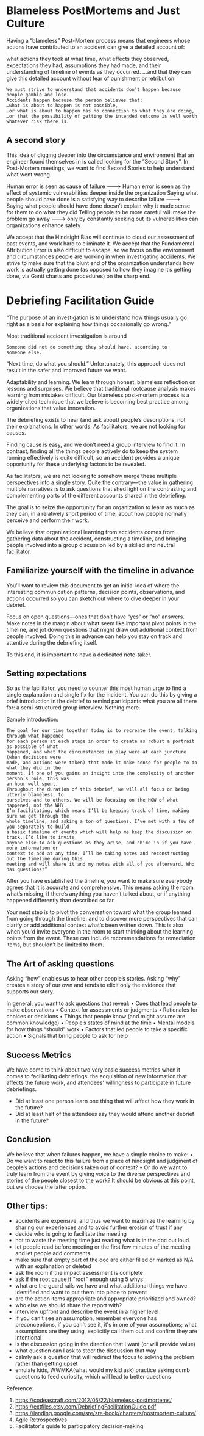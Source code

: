 # Blameless PostMortems and Just Culture

Having a “blameless” Post-Mortem process means that engineers whose actions have contributed to an accident can give a detailed account of:

what actions they took at what time,
what effects they observed,
expectations they had,
assumptions they had made,
and their understanding of timeline of events as they occurred.
…and that they can give this detailed account without fear of punishment or retribution.

```
We must strive to understand that accidents don’t happen because people gamble and lose.
Accidents happen because the person believes that:
…what is about to happen is not possible,
…or what is about to happen has no connection to what they are doing,
…or that the possibility of getting the intended outcome is well worth whatever risk there is.
```

## A second story

This idea of digging deeper into the circumstance and environment that an engineer found themselves in is called looking for the “Second Story”. In Post-Mortem meetings, we want to find Second Stories to help understand what went wrong.

Human error is seen as cause of failure ---> Human error is seen as the effect of systemic vulnerabilities deeper inside the organization
Saying what people should have done is a satisfying way to describe failure ---> Saying what people should have done doesn’t explain why it made sense for them to do what they did
Telling people to be more careful will make the problem go away ---> only by constantly seeking out its vulnerabilities can organizations enhance safety

We accept that the Hindsight Bias will continue to cloud our assessment of past events, and work hard to eliminate it.
We accept that the Fundamental Attribution Error is also difficult to escape, so we focus on the environment and circumstances people are working in when investigating accidents.
We strive to make sure that the blunt end of the organization understands how work is actually getting done (as opposed to how they imagine it’s getting done, via Gantt charts and procedures) on the sharp end.

# Debriefing Facilitation Guide

“The purpose of an investigation is to understand how things usually
go right as a basis for explaining how things occasionally go wrong."

Most traditional accident investigation is around

```
Someone did not do something they should have, according to
someone else.
```

“Next time, do what you should.” Unfortunately, this approach does not result in the safer and improved future we want.

Adaptability and learning. We learn through honest, blameless
reflection on lessons and surprises. We believe that traditional rootcause analysis makes learning from mistakes difficult. Our blameless
post-mortem process is a widely-cited technique that we believe is
becoming best practice among organizations that value innovation.

The debriefing exists to hear (and ask about) people’s descriptions, not their explanations.
In other words: As facilitators, we are not looking for causes.

Finding cause is easy, and we don’t need a group interview to find it. In contrast, finding all the
things people actively do to keep the system running effectively is quite difficult, so an accident
provides a unique opportunity for these underlying factors to be revealed.

As facilitators, we are not looking to somehow merge these multiple perspectives into a single story.
Quite the contrary—the value in gathering multiple narratives is to ask questions that shed light on
the contrasting and complementing parts of the different accounts shared in the debriefing.

The goal is to seize the opportunity for an organization to learn as much as they can, in a relatively short period of time, about how people normally perceive and perform their work.

We believe that organizational learning from accidents comes from gathering data about the
accident, constructing a timeline, and bringing people involved into a group discussion led by
a skilled and neutral facilitator.

## Familiarize yourself with the timeline in advance

You’ll want to review this document to get an initial
idea of where the interesting communication patterns, decision points, observations, and actions
occurred so you can sketch out where to dive deeper in your debrief.

Focus on open questions—ones that don’t have “yes” or “no” answers. Make notes in the margin about what seem like important pivot points in the timeline, and jot down questions that might draw out additional context from people involved. Doing this in advance can help you stay on track and attentive during the debriefing itself.

To this end, it is important to have a dedicated note-taker.

## Setting expectations

So as the facilitator, you need to counter this most human urge to find a single explanation and
single fix for the incident. You can do this by giving a brief introduction in the debrief to remind
participants what you are all there for: a semi-structured group interview. Nothing more.

Sample introduction:

```
The goal for our time together today is to recreate the event, talking through what happened
for each person at each stage in order to create as robust a portrait as possible of what
happened, and what the circumstances in play were at each juncture (when decisions were
made, and actions were taken) that made it make sense for people to do what they did in the
moment. If one of you gains an insight into the complexity of another person’s role, this was
an hour well spent.
Throughout the duration of this debrief, we will all focus on being utterly blameless, to
ourselves and to others. We will be focusing on the HOW of what happened, not the WHY.
I’m facilitating, which means I’ll be keeping track of time, making sure we get through the
whole timeline, and asking a ton of questions. I’ve met with a few of you separately to build
a basic timeline of events which will help me keep the discussion on track. I’d like to invite
anyone else to ask questions as they arise, and chime in if you have more information or
context to add at any time. I’ll be taking notes and reconstructing out the timeline during this
meeting and will share it and my notes with all of you afterward. Who has questions?”
```

After you have established the timeline, you want to make sure everybody agrees that it is accurate
and comprehensive. This means asking the room what’s missing, if there’s anything you haven’t
talked about, or if anything happened differently than described so far.

Your next step is to pivot the conversation toward what the group learned from going through
the timeline, and to discover more perspectives that can clarify or add additional context what’s
been written down. This is also when you’d invite everyone in the room to start thinking about the
learning points from the event. These can include recommendations for remediation items, but
shouldn’t be limited to them.

## The Art of asking questions

Asking “how” enables us to hear other people’s stories. Asking “why” creates a story of our own and tends
to elicit only the evidence that supports our story.

In general, you want to ask questions that reveal:
• Cues that lead people to make observations
• Context for assessments or judgments
• Rationales for choices or decisions
• Things that people know (and might assume are common knowledge)
• People’s states of mind at the time
• Mental models for how things “should” work
• Factors that led people to take a specific action
• Signals that bring people to ask for help

## Success Metrics

We have come to think about two very basic success metrics when it comes to facilitating debriefings: the acquisition of new information that affects the future work, and attendees' willingness to participate in future debriefings.

- Did at least one person learn one thing that will affect how they work in the future?
- Did at least half of the attendees say they would attend another debrief in the future?

## Conclusion

We believe that when failures happen, we have a simple choice to make:
• Do we want to react to this failure from a place of hindsight and judgment of people’s actions
and decisions taken out of context?
• Or do we want to truly learn from the event by giving voice to the diverse perspectives and
stories of the people closest to the work?
It should be obvious at this point, but we choose the latter option.

## Other tips:

- accidents are expensive, and thus we want to maximize the learning by sharing our experiences and to avoid further erosion of trust if any
- decide who is going to facilitate the meeting
- not to waste the meeting time just reading what is in the doc out loud
- let people read before meeting or the first few minutes of the meeting and let people add comments
- make sure that empty part of the doc are either filled or marked as N/A with an explanation or deleted
- ask the room if the impact assessment is complete
- ask if the root cause if "root" enough using 5 whys
- what are the guard rails we have and what additional things we have identified and want to put them into place to prevent
- are the action items appropriate and appropriate prioritized and owned?
- who else we should share the report with?
- interview upfront and describe the event in a higher level
- If you can't see an assumption, remember everyone has preconceptions, if you can't see it, it's in one of your assumptions; what assumptions are they using, explicitly call them out and confirm they are intentional
- is the discussion going in the direction that I want (or will provide value)
- what question can I ask to steer the discussion that way
- calmly ask a question that will redirect the focus to solving the problem rather than getting upset
- emulate kids, WWMKA(what would my kid ask) practice asking dumb questions to feed curiosity, which will lead to better questions

Reference:

1. https://codeascraft.com/2012/05/22/blameless-postmortems/
2. https://extfiles.etsy.com/DebriefingFacilitationGuide.pdf
3. https://landing.google.com/sre/sre-book/chapters/postmortem-culture/
4. Agile Retrospectives
5. Facilitator's guide to participatory decision-making
